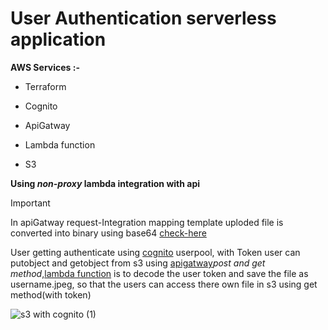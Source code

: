 # User Authentication serverless application 

**AWS Services :-**

* Terraform
- Cognito
* ApiGatway
+ Lambda function
- S3
 


**Using _non-proxy_ lambda integration with api**

> [!IMPORTANT]
> In apiGatway request-Integration mapping template uploded file is converted into binary using base64 [check-here](/apis.tf)


User getting authenticate using [cognito](/authorizer.tf) userpool, with Token user can putobject and getobject from s3 using [apigatway](/apis.tf)_post and get method_,[lambda function](/lambda-func.py) is to decode the user token and save the file as username.jpeg, so that the users can access there own file in s3 using get method(with token)

![s3 with cognito (1)](https://github.com/shorya1853/s3-cognito-severless/assets/98734613/fa9338ea-724c-4717-8118-71703e2543b1)
